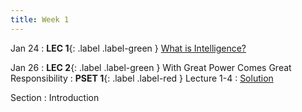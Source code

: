 ```yaml
---
title: Week 1
---
```


Jan 24
: **LEC 1**{: .label .label-green } [What is Intelligence?](https://docs.google.com/document/d/1hr--xiYsoaqwpDNsQR9FMWPMHTYC4bwhrqhPeiJOwGs/edit?usp=sharing)

Jan 26
: **LEC 2**{: .label .label-green } With Great Power Comes Great Responsibility
: **PSET 1**{: .label .label-red } Lecture 1-4
  : [Solution](#)

Section
: Introduction
